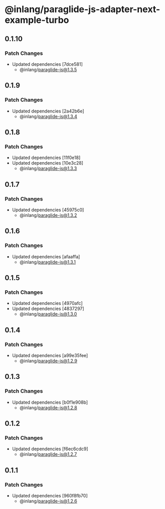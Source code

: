 # @inlang/paraglide-js-adapter-next-example-turbo

## 0.1.10

### Patch Changes

- Updated dependencies [7dce581]
  - @inlang/paraglide-js@1.3.5

## 0.1.9

### Patch Changes

- Updated dependencies [2a42b6e]
  - @inlang/paraglide-js@1.3.4

## 0.1.8

### Patch Changes

- Updated dependencies [11f0e18]
- Updated dependencies [10e3c28]
  - @inlang/paraglide-js@1.3.3

## 0.1.7

### Patch Changes

- Updated dependencies [45975c0]
  - @inlang/paraglide-js@1.3.2

## 0.1.6

### Patch Changes

- Updated dependencies [afaaffa]
  - @inlang/paraglide-js@1.3.1

## 0.1.5

### Patch Changes

- Updated dependencies [4970afc]
- Updated dependencies [4837297]
  - @inlang/paraglide-js@1.3.0

## 0.1.4

### Patch Changes

- Updated dependencies [a99e35fee]
  - @inlang/paraglide-js@1.2.9

## 0.1.3

### Patch Changes

- Updated dependencies [b0f1e908b]
  - @inlang/paraglide-js@1.2.8

## 0.1.2

### Patch Changes

- Updated dependencies [f6ec6cdc9]
  - @inlang/paraglide-js@1.2.7

## 0.1.1

### Patch Changes

- Updated dependencies [960f8fb70]
  - @inlang/paraglide-js@1.2.6
